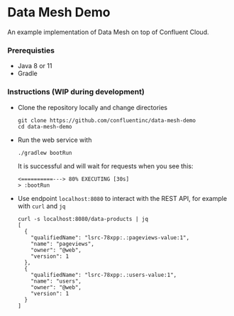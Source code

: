 # Data Mesh Demo

An example implementation of Data Mesh on top of Confluent Cloud.

### Prerequisties
* Java 8 or 11
* Gradle

### Instructions (WIP during development)

* Clone the repository locally and change directories
  ```
  git clone https://github.com/confluentinc/data-mesh-demo
  cd data-mesh-demo
  ```

* Run the web service with
   ```
   ./gradlew bootRun
   ```

  It is successful and will wait for requests when you see this:
  ```
  <==========---> 80% EXECUTING [30s]
  > :bootRun
  ```

* Use endpoint `localhost:8080` to interact with the REST API, for example with `curl` and `jq`
  ```
  curl -s localhost:8080/data-products | jq
  [
    {
      "qualifiedName": "lsrc-78xpp:.:pageviews-value:1",
      "name": "pageviews",
      "owner": "@web",
      "version": 1
    },
    {
      "qualifiedName": "lsrc-78xpp:.:users-value:1",
      "name": "users",
      "owner": "@web",
      "version": 1
    }
  ]
  ```
